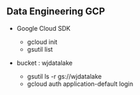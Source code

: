 ## Data Engineering GCP

- Google Cloud SDK

  - gcloud init
  - gsutil list

- bucket : wjdatalake
  - gsutil ls -r gs://wjdatalake
  - gcloud auth application-default login
